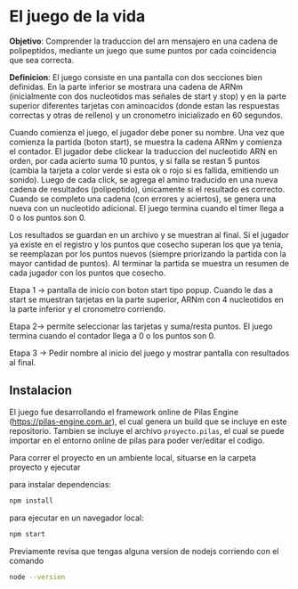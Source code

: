 
# El juego de la vida 

**Objetivo**: Comprender la traduccion del arn mensajero en una cadena de polipeptidos, mediante un juego que sume puntos por cada coincidencia que sea correcta.

**Definicion**: El juego consiste en una pantalla con dos secciones bien definidas. En la parte inferior se mostrara una cadena de ARNm (inicialmente con dos nucleotidos mas señales de start y stop) y en la parte superior diferentes tarjetas con aminoacidos (donde estan las respuestas correctas y otras de relleno) y un cronometro inicializado en 60 segundos. 

Cuando comienza el juego, el jugador debe poner su nombre. Una vez que comienza la partida (boton start), se muestra la cadena ARNm y comienza el contador. El jugador debe clickear la traduccion del nucleotido ARN en orden, por cada acierto suma 10 puntos, y si falla se restan 5 puntos (cambia la tarjeta a color verde si esta ok o rojo si es fallida, emitiendo un sonido). Luego de cada click, se agrega el amino traducido en una nueva cadena de resultados (polipeptido), únicamente si el resultado es correcto. Cuando se completo una cadena (con errores y aciertos), se genera una nueva con un nucleotido adicional. El juego termina cuando el timer llega a 0 o los puntos son 0.

Los resultados se guardan en un archivo y se muestran al final. Si el jugador ya existe en el registro y los puntos que cosecho superan los que ya tenia, se reemplazan por los puntos nuevos (siempre priorizando la partida con la mayor cantidad de puntos). Al terminar la partida se muestra un resumen de cada jugador con los puntos que cosecho.

Etapa 1 → pantalla de inicio con boton start tipo popup. Cuando le das a start se muestran tarjetas en la parte superior, ARNm con 4 nucleotidos en la parte inferior y el cronometro corriendo.

Etapa 2→ permite seleccionar las tarjetas y suma/resta puntos. El juego termina cuando el contador llega a 0 o los puntos son 0.

Etapa 3 → Pedir nombre al inicio del juego y mostrar pantalla con resultados al final.

  

## Instalacion

El juego fue desarrollando el framework online de Pilas Engine (https://pilas-engine.com.ar), el cual genera un build que se incluye en este repositorio. Tambien se incluye el archivo ```proyecto.pilas```, el cual se puede importar en el entorno online de pilas para poder ver/editar el codigo.

Para correr el proyecto en un ambiente local, situarse en la carpeta proyecto y ejecutar

para instalar dependencias:

  ```bash
  npm install
  ```

para ejecutar en un navegador local:

  ```bash
  npm start
  ```

  Previamente revisa que tengas alguna version de nodejs corriendo con el comando

  ```bash
  node --version
  ```

